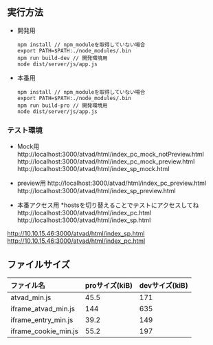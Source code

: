 ## 実行方法
  - 開発用
    ```$npm
    npm install // npm_moduleを取得していない場合
    export PATH=$PATH:./node_modules/.bin
    npm run build-dev // 開発環境用
    node dist/server/js/app.js
    ```

  - 本番用
    ```$npm
    npm install // npm_moduleを取得していない場合
    export PATH=$PATH:./node_modules/.bin
    npm run build-pro // 開発環境用
    node dist/server/js/app.js
    ```

### テスト環境
  - Mock用
  http://localhost:3000/atvad/html/index_pc_mock_notPreview.html
  http://localhost:3000/atvad/html/index_pc_mock_preview.html
  http://localhost:3000/atvad/html/index_sp_mock.html

  - preview用
  http://localhost:3000/atvad/html/index_pc_preview.html
  http://localhost:3000/atvad/html/index_sp_preview.html

  - 本番アクセス用 *hostsを切り替えることでテストにアクセスしてね
  http://localhost:3000/atvad/html/index_pc.html
  http://localhost:3000/atvad/html/index_sp.html


  http://10.10.15.46:3000/atvad/html/index_sp.html
  http://10.10.15.46:3000/atvad/html/index_pc.html

## ファイルサイズ

ファイル名|proサイズ(kiB)|devサイズ(kiB)
|:---|:---|:---|
|atvad_min.js|45.5|171|
|iframe_atvad_min.js|144|635|
|iframe_entry_min.js|39.2|149|
|iframe_cookie_min.js|55.2|197|